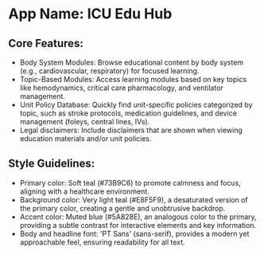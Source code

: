 # **App Name**: ICU Edu Hub

## Core Features:

- Body System Modules: Browse educational content by body system (e.g., cardiovascular, respiratory) for focused learning.
- Topic-Based Modules: Access learning modules based on key topics like hemodynamics, critical care pharmacology, and ventilator management.
- Unit Policy Database: Quickly find unit-specific policies categorized by topic, such as stroke protocols, medication guidelines, and device management (foleys, central lines, IVs).
- Legal disclaimers: Include disclaimers that are shown when viewing education materials and/or unit policies.

## Style Guidelines:

- Primary color: Soft teal (#73B9C6) to promote calmness and focus, aligning with a healthcare environment.
- Background color: Very light teal (#E8F5F9), a desaturated version of the primary color, creating a gentle and unobtrusive backdrop.
- Accent color: Muted blue (#5A828E), an analogous color to the primary, providing a subtle contrast for interactive elements and key information.
- Body and headline font: 'PT Sans' (sans-serif), provides a modern yet approachable feel, ensuring readability for all text.